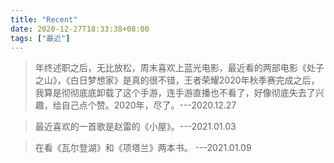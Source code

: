 ```yaml
---
title: "Recent"
date: 2020-12-27T18:33:38+08:00
tags: ["最近"]
---
```


> 年终述职之后，无比放松，周末喜欢上蓝光电影，最近看的两部电影《处子之山》，《白日梦想家》是真的很不错，王者荣耀2020年秋季赛完成之后，我算是彻彻底底卸载了这个手游，连手游直播也不看了，好像彻底失去了兴趣，给自己点个赞。2020年，尽了。---2020.12.27

> 最近喜欢的一首歌是赵雷的《小屋》。---2021.01.03

> 在看《瓦尔登湖》和《项塔兰》两本书。 ---2021.01.09